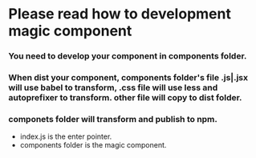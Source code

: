 # Please read how to development magic component

### You need to develop your component in components folder.
### When dist your component, components folder's file .js|.jsx will use babel to transform, .css file will use less and autoprefixer to transform. other file will copy to dist folder.
### componets folder will transform and publish to npm.

- index.js is the enter pointer.
- components folder is the magic component. 